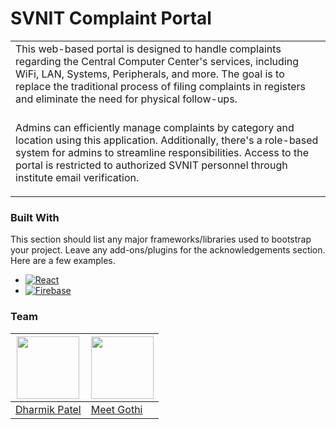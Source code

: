 # SVNIT Complaint Portal
<table>
<tr>
<td>
This web-based portal is designed to handle complaints regarding the Central Computer Center's services, including WiFi, LAN, Systems, Peripherals, and more. The goal is to replace the traditional process of filing complaints in registers and eliminate the need for physical follow-ups.

###

Admins can efficiently manage complaints by category and location using this application. Additionally, there's a role-based system for admins to streamline responsibilities. Access to the portal is restricted to authorized SVNIT personnel through institute email verification.
</td>
</tr>
</table>

### Built With

This section should list any major frameworks/libraries used to bootstrap your project. Leave any add-ons/plugins for the acknowledgements section. Here are a few examples.

* [![React][React.js]][React-url]
* [![Firebase][Firebase.js]][Firebase-url]




### Team
[<img src="https://media.licdn.com/dms/image/D4D03AQGt4MOOGp7IfA/profile-displayphoto-shrink_800_800/0/1673542443413?e=1710374400&v=beta&t=Fxvn61L-tL9oB6cyBqr1yAyiKLWXpmxDn8GmrkwCCJs" width="100" height="100"/>](https://github.com/Dharmik1210) | [<img src="https://media.licdn.com/dms/image/D4D03AQFtUZdQsMok6g/profile-displayphoto-shrink_800_800/0/1683809724887?e=1710374400&v=beta&t=6CDzuKovdUn9z7AQ3Tk0uvJpi6IIPbdav-HoBWY0Zcs" width="100" height="100"/>](https://github.com/meet0510)
---|---
[Dharmik Patel ](https://github.com/Dharmik1210) |[Meet Gothi](https://github.com/meet0510)



[React.js]: https://img.shields.io/badge/React-20232A?style=for-the-badge&logo=react&logoColor=61DAFB
[React-url]: https://reactjs.org/
[Firebase.js]:https://img.shields.io/badge/Firebase-039BE5?style=for-the-badge&logo=Firebase&logoColor=yellow
[Firebase-url]: https://firebase.google.com/

